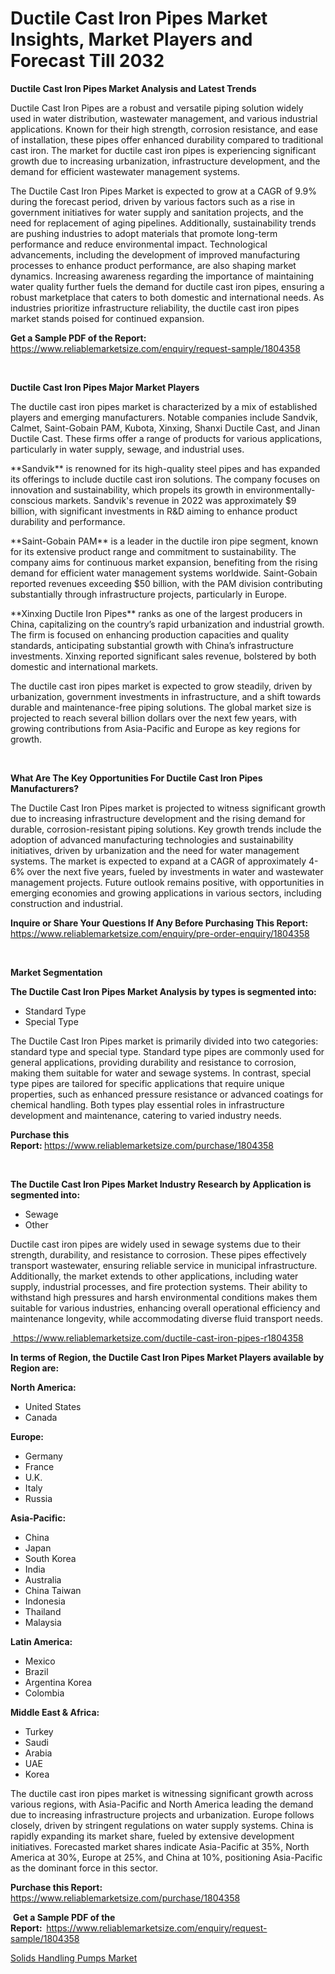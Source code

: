 <p><h1>Ductile Cast Iron Pipes Market Insights, Market Players and Forecast Till 2032</h1></p><p><strong>Ductile Cast Iron Pipes Market Analysis and Latest Trends</strong></p>
<p><p>Ductile Cast Iron Pipes are a robust and versatile piping solution widely used in water distribution, wastewater management, and various industrial applications. Known for their high strength, corrosion resistance, and ease of installation, these pipes offer enhanced durability compared to traditional cast iron. The market for ductile cast iron pipes is experiencing significant growth due to increasing urbanization, infrastructure development, and the demand for efficient wastewater management systems.</p><p>The Ductile Cast Iron Pipes Market is expected to grow at a CAGR of 9.9% during the forecast period, driven by various factors such as a rise in government initiatives for water supply and sanitation projects, and the need for replacement of aging pipelines. Additionally, sustainability trends are pushing industries to adopt materials that promote long-term performance and reduce environmental impact. Technological advancements, including the development of improved manufacturing processes to enhance product performance, are also shaping market dynamics. Increasing awareness regarding the importance of maintaining water quality further fuels the demand for ductile cast iron pipes, ensuring a robust marketplace that caters to both domestic and international needs. As industries prioritize infrastructure reliability, the ductile cast iron pipes market stands poised for continued expansion.</p></p>
<p><strong>Get a Sample PDF of the Report:&nbsp;</strong> <a href="https://www.reliablemarketsize.com/enquiry/request-sample/1804358?utm_campaign=2216&utm_medium=2&utm_source=Github&utm_content=ia&utm_term=19022025&utm_id=ductile-cast-iron-pipes">https://www.reliablemarketsize.com/enquiry/request-sample/1804358</a></p>
<p>&nbsp;</p>
<p><strong>Ductile Cast Iron Pipes Major Market Players</strong></p>
<p><p>The ductile cast iron pipes market is characterized by a mix of established players and emerging manufacturers. Notable companies include Sandvik, Calmet, Saint-Gobain PAM, Kubota, Xinxing, Shanxi Ductile Cast, and Jinan Ductile Cast. These firms offer a range of products for various applications, particularly in water supply, sewage, and industrial uses.</p><p>**Sandvik** is renowned for its high-quality steel pipes and has expanded its offerings to include ductile cast iron solutions. The company focuses on innovation and sustainability, which propels its growth in environmentally-conscious markets. Sandvik's revenue in 2022 was approximately $9 billion, with significant investments in R&D aiming to enhance product durability and performance.</p><p>**Saint-Gobain PAM** is a leader in the ductile iron pipe segment, known for its extensive product range and commitment to sustainability. The company aims for continuous market expansion, benefiting from the rising demand for efficient water management systems worldwide. Saint-Gobain reported revenues exceeding $50 billion, with the PAM division contributing substantially through infrastructure projects, particularly in Europe.</p><p>**Xinxing Ductile Iron Pipes** ranks as one of the largest producers in China, capitalizing on the country’s rapid urbanization and industrial growth. The firm is focused on enhancing production capacities and quality standards, anticipating substantial growth with China’s infrastructure investments. Xinxing reported significant sales revenue, bolstered by both domestic and international markets.</p><p>The ductile cast iron pipes market is expected to grow steadily, driven by urbanization, government investments in infrastructure, and a shift towards durable and maintenance-free piping solutions. The global market size is projected to reach several billion dollars over the next few years, with growing contributions from Asia-Pacific and Europe as key regions for growth.</p></p>
<p>&nbsp;</p>
<p><strong>What Are The Key Opportunities For Ductile Cast Iron Pipes Manufacturers?</strong></p>
<p><p>The Ductile Cast Iron Pipes market is projected to witness significant growth due to increasing infrastructure development and the rising demand for durable, corrosion-resistant piping solutions. Key growth trends include the adoption of advanced manufacturing technologies and sustainability initiatives, driven by urbanization and the need for water management systems. The market is expected to expand at a CAGR of approximately 4-6% over the next five years, fueled by investments in water and wastewater management projects. Future outlook remains positive, with opportunities in emerging economies and growing applications in various sectors, including construction and industrial.</p></p>
<p><strong>Inquire or Share Your Questions If Any Before Purchasing This Report:</strong> <a href="https://www.reliablemarketsize.com/enquiry/pre-order-enquiry/1804358?utm_campaign=2216&utm_medium=2&utm_source=Github&utm_content=ia&utm_term=19022025&utm_id=ductile-cast-iron-pipes">https://www.reliablemarketsize.com/enquiry/pre-order-enquiry/1804358</a></p>
<p>&nbsp;</p>
<p><strong>Market Segmentation</strong></p>
<p><strong>The Ductile Cast Iron Pipes Market Analysis by types is segmented into:</strong></p>
<p><ul><li>Standard Type</li><li>Special Type</li></ul></p>
<p><p>The Ductile Cast Iron Pipes market is primarily divided into two categories: standard type and special type. Standard type pipes are commonly used for general applications, providing durability and resistance to corrosion, making them suitable for water and sewage systems. In contrast, special type pipes are tailored for specific applications that require unique properties, such as enhanced pressure resistance or advanced coatings for chemical handling. Both types play essential roles in infrastructure development and maintenance, catering to varied industry needs.</p></p>
<p><strong>Purchase this Report:&nbsp;</strong><a href="https://www.reliablemarketsize.com/purchase/1804358?utm_campaign=2216&utm_medium=2&utm_source=Github&utm_content=ia&utm_term=19022025&utm_id=ductile-cast-iron-pipes">https://www.reliablemarketsize.com/purchase/1804358</a></p>
<p>&nbsp;</p>
<p><strong>The Ductile Cast Iron Pipes Market Industry Research by Application is segmented into:</strong></p>
<p><ul><li>Sewage</li><li>Other</li></ul></p>
<p><p>Ductile cast iron pipes are widely used in sewage systems due to their strength, durability, and resistance to corrosion. These pipes effectively transport wastewater, ensuring reliable service in municipal infrastructure. Additionally, the market extends to other applications, including water supply, industrial processes, and fire protection systems. Their ability to withstand high pressures and harsh environmental conditions makes them suitable for various industries, enhancing overall operational efficiency and maintenance longevity, while accommodating diverse fluid transport needs.</p></p>
<p><a href="https://www.reliablemarketsize.com/ductile-cast-iron-pipes-r1804358?utm_campaign=2216&utm_medium=2&utm_source=Github&utm_content=ia&utm_term=19022025&utm_id=ductile-cast-iron-pipes">&nbsp;https://www.reliablemarketsize.com/ductile-cast-iron-pipes-r1804358</a></p>
<p><strong>In terms of Region, the Ductile Cast Iron Pipes Market Players available by Region are:</strong></p>
<p>
    <p> <strong> North America: </strong>
        <ul>
            <li>United States</li>
            <li>Canada</li>
        </ul>
        </p> 
    <p> <strong> Europe: </strong>
        <ul>
            <li>Germany</li>
            <li>France</li>
            <li>U.K.</li>
            <li>Italy</li>
            <li>Russia</li>
        </ul>
        </p> 
    <p> <strong> Asia-Pacific: </strong>
        <ul>
            <li>China</li>
            <li>Japan</li>
            <li>South Korea</li>
            <li>India</li>
            <li>Australia</li>
            <li>China Taiwan</li>
            <li>Indonesia</li>
            <li>Thailand</li>
            <li>Malaysia</li>
        </ul>
        </p> 
    <p> <strong> Latin America: </strong>
        <ul>
            <li>Mexico</li>
            <li>Brazil</li>
            <li>Argentina Korea</li>
            <li>Colombia</li>
        </ul>
        </p> 
    <p> <strong> Middle East & Africa: </strong>
        <ul>
            <li>Turkey</li>
            <li>Saudi</li>
            <li>Arabia</li>
            <li>UAE</li>
            <li>Korea</li>
        </ul>
    </p>
    </p>
<p><p>The ductile cast iron pipes market is witnessing significant growth across various regions, with Asia-Pacific and North America leading the demand due to increasing infrastructure projects and urbanization. Europe follows closely, driven by stringent regulations on water supply systems. China is rapidly expanding its market share, fueled by extensive development initiatives. Forecasted market shares indicate Asia-Pacific at 35%, North America at 30%, Europe at 25%, and China at 10%, positioning Asia-Pacific as the dominant force in this sector.</p></p>
<p><strong>Purchase this Report: </strong><a href="https://www.reliablemarketsize.com/purchase/1804358?utm_campaign=2216&utm_medium=2&utm_source=Github&utm_content=ia&utm_term=19022025&utm_id=ductile-cast-iron-pipes">https://www.reliablemarketsize.com/purchase/1804358</a></p>
<p>&nbsp;<strong>Get a Sample PDF of the Report:&nbsp;&nbsp;</strong><a href="https://www.reliablemarketsize.com/enquiry/request-sample/1804358?utm_campaign=2216&utm_medium=2&utm_source=Github&utm_content=ia&utm_term=19022025&utm_id=ductile-cast-iron-pipes">https://www.reliablemarketsize.com/enquiry/request-sample/1804358</a></p>
<p><strong></strong></p>
<p><p><a href="https://github.com/millionkaryn68/Market-Research-Report-List-1/blob/main/solids-handling-pumps-market.md?utm_campaign=2216&utm_medium=2&utm_source=Github&utm_content=ia&utm_term=19022025&utm_id=ductile-cast-iron-pipes">Solids Handling Pumps Market</a></p></p>